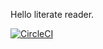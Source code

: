 Hello literate reader.

[![CircleCI](https://circleci.com/gh/amassaad/york-dash.svg?style=svg&circle-token=dda774f85a73fb95511fe5d15cb0e17e7cf14494)](https://circleci.com/gh/amassaad/york-dash)
